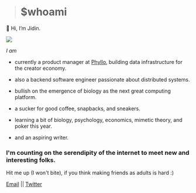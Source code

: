 > # $whoami 

👋 Hi, I’m Jidin.

<img class="avatar" src="pic.png">

*I am*

* currently a product manager at [Phyllo](https://jidin.co/phyllo), building data infrastructure for the creator economy. 

* also a backend software engineer passionate about distributed systems. 

* bullish on the emergence of biology as the next great computing platform. 

* a sucker for good coffee, snapbacks, and sneakers.

* learning a bit of biology, psychology, economics, mimetic theory, and poker this year.

* and an aspiring writer.

### I'm counting on the serendipity of the internet to meet new and interesting folks. 

Hit me up (I won't bite), if you think making friends as adults is hard :)  

[Email](mailto:hi@jidin.co)         ||          [Twitter](https://twitter.com/@JidinDinesh)
